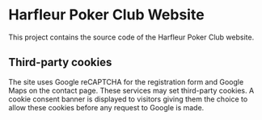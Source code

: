 # Harfleur Poker Club Website

This project contains the source code of the Harfleur Poker Club website.

## Third-party cookies

The site uses Google reCAPTCHA for the registration form and Google Maps on the contact page. These services may set third-party cookies. A cookie consent banner is displayed to visitors giving them the choice to allow these cookies before any request to Google is made.
